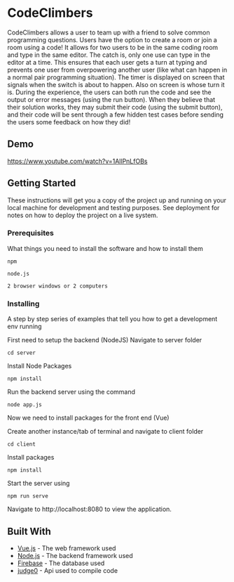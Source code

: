 # CodeClimbers

CodeClimbers allows a user to team up with a friend to solve common programming questions. Users have the option to create a room or join a room using a code! It allows for two users to be in the same coding room and type in the same editor. The catch is, only one use can type in the editor at a time. This ensures that each user gets a turn at typing and prevents one user from overpowering another user (like what can happen in a normal pair programming situation). The timer is displayed on screen that signals when the switch is about to happen. Also on screen is whose turn it is. During the experience, the users can both run the code and see the output or error messages (using the run button). When they believe that their solution works, they may submit their code (using the submit button), and their code will be sent through a few hidden test cases before sending the users some feedback on how they did!
## Demo

https://www.youtube.com/watch?v=1AllPnLfOBs

## Getting Started

These instructions will get you a copy of the project up and running on your local machine for development and testing purposes. See deployment for notes on how to deploy the project on a live system.

### Prerequisites

What things you need to install the software and how to install them

```
npm

node.js

2 browser windows or 2 computers
```

### Installing

A step by step series of examples that tell you how to get a development env running

First need to setup the backend (NodeJS)
Navigate to server folder

```
cd server
```

Install Node Packages

```
npm install
```

Run the backend server using the command

```
node app.js
```

Now we need to install packages for the front end (Vue)

Create another instance/tab of terminal and navigate to client folder

```
cd client
```

Install packages

```
npm install
```

Start the server using

```
npm run serve
```

Navigate to http://localhost:8080 to view the application.


## Built With

* [Vue.js](https://vuejs.org/) - The web framework used
* [Node.js](https://nodejs.org/en/) - The backend framework used
* [Firebase](https://firebase.google.com/) - The database used
* [judge0](https://judge0.com/) - Api used to compile code
